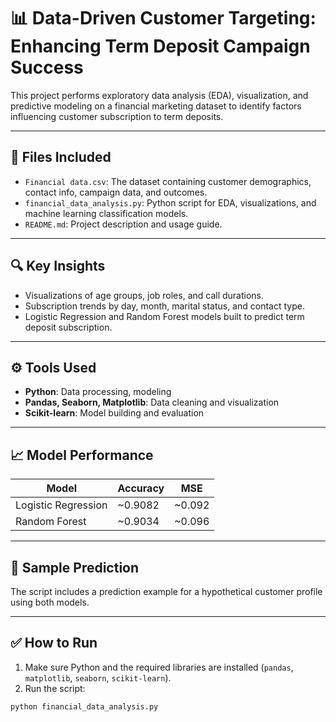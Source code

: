 # 📊 Data-Driven Customer Targeting: Enhancing Term Deposit Campaign Success

This project performs exploratory data analysis (EDA), visualization, and predictive modeling on a financial marketing dataset to identify factors influencing customer subscription to term deposits.

---

## 📁 Files Included

- `Financial data.csv`: The dataset containing customer demographics, contact info, campaign data, and outcomes.
- `financial_data_analysis.py`: Python script for EDA, visualizations, and machine learning classification models.
- `README.md`: Project description and usage guide.

---

## 🔍 Key Insights

- Visualizations of age groups, job roles, and call durations.
- Subscription trends by day, month, marital status, and contact type.
- Logistic Regression and Random Forest models built to predict term deposit subscription.

---

## ⚙️ Tools Used

- **Python**: Data processing, modeling
- **Pandas, Seaborn, Matplotlib**: Data cleaning and visualization
- **Scikit-learn**: Model building and evaluation

---

## 📈 Model Performance

| Model               | Accuracy | MSE    |
|--------------------|----------|----------|
| Logistic Regression| ~0.9082     | ~0.092  |
| Random Forest       | ~0.9034    | ~0.096  |

---

## 🧠 Sample Prediction

The script includes a prediction example for a hypothetical customer profile using both models.

---

## ✅ How to Run

1. Make sure Python and the required libraries are installed (`pandas`, `matplotlib`, `seaborn`, `scikit-learn`).
2. Run the script:
```bash
python financial_data_analysis.py
